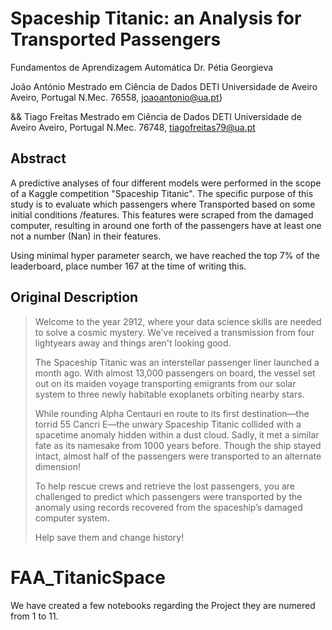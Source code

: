 # Spaceship Titanic: an Analysis for Transported Passengers
Fundamentos de Aprendizagem Automática
Dr. Pétia Georgieva

João António
Mestrado em Ciência de Dados
DETI
Universidade de Aveiro
Aveiro, Portugal
N.Mec. 76558, joaoantonio@ua.pt}

&& 
Tiago Freitas
Mestrado em Ciência de Dados
DETI
Universidade de Aveiro
Aveiro, Portugal
N.Mec. 76748, tiagofreitas79@ua.pt


## Abstract
A predictive analyses of four different models were performed in the scope of a Kaggle competition "Spaceship Titanic". The specific purpose of this study is to evaluate which passengers where Transported based on some initial conditions /features. This features were scraped from the damaged computer, resulting in around one forth of the passengers have at least one not a number (Nan) in their features.

Using minimal hyper parameter search, we have reached the top 7\% of the leaderboard, place number 167 at the time of writing this.

## Original Description
> Welcome to the year 2912, where your data science skills are needed to solve a cosmic mystery. We've received a transmission from four lightyears away and things aren't looking good.
>
> The Spaceship Titanic was an interstellar passenger liner launched a month ago. With almost 13,000 passengers on board, the vessel set out on its maiden voyage transporting emigrants from our solar system to three newly habitable exoplanets orbiting nearby stars.
>
> While rounding Alpha Centauri en route to its first destination—the torrid 55 Cancri E—the unwary Spaceship Titanic collided with a spacetime anomaly hidden within a dust cloud. Sadly, it met a similar fate as its namesake from 1000 years before. Though the ship stayed intact, almost half of the passengers were transported to an alternate dimension!
>
> To help rescue crews and retrieve the lost passengers, you are challenged to predict which passengers were transported by the anomaly using records recovered from the spaceship’s damaged computer system.
>
> Help save them and change history!

# FAA_TitanicSpace

We have created a few notebooks regarding the Project they are numered from 1 to 11.
